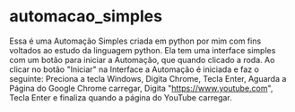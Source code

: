 # automacao_simples
 Essa é uma Automação Simples criada em python por mim com fins voltados ao estudo da linguagem python.
 Ela tem uma interface simples com um botão para iniciar a Automação, que quando clicado a roda.
 Ao clicar no botão "Iniciar" na Interface a Automação é iniciada e faz o seguinte:
 Preciona a tecla Windows, Digita Chrome, Tecla Enter, Aguarda a Página do Google Chrome carregar,
 Digita "https://www.youtube.com", Tecla Enter e finaliza quando a página do YouTube carregar.